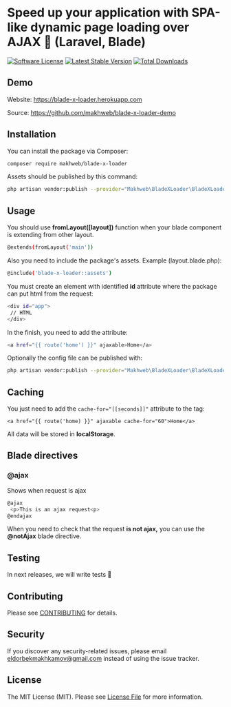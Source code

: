 # Speed up your application with SPA-like dynamic page loading over AJAX 🚀 (Laravel, Blade)

[![Software License](https://img.shields.io/badge/license-MIT-brightgreen.svg?style=flat-square)](LICENSE.md)
[![Latest Stable Version](https://poser.pugx.org/makhweb/blade-x-loader/v/stable)](https://packagist.org/packages/makhweb/blade-x-loader)
[![Total Downloads](https://img.shields.io/packagist/dt/makhweb/blade-x-loader.svg?style=flat-square)](https://packagist.org/packages/makhweb/blade-x-loader)

## Demo

Website: https://blade-x-loader.herokuapp.com

Source: https://github.com/makhweb/blade-x-loader-demo

## Installation

You can install the package via Composer:

```bash
composer require makhweb/blade-x-loader
```

Assets should be published by this command:

```bash
php artisan vendor:publish --provider="Makhweb\BladeXLoader\BladeXLoaderServiceProvider" --tag="publishable"
```

## Usage

You should use **fromLayout([layout])** function when your blade component is extending from other layout.

```bash
@extends(fromLayout('main'))
```

Also you need to include the package's assets.
Example (layout.blade.php):

```bash
@include('blade-x-loader::assets')
```

You must create an element with identified **id** attribute where the package can put html from the request:

```bash
<div id="app">
 // HTML
</div>
```

In the finish, you need to add the attribute:

```bash
<a href="{{ route('home') }}" ajaxable>Home</a>
```

Optionally the config file can be published with:

```bash
php artisan vendor:publish --provider="Makhweb\BladeXLoader\BladeXLoaderServiceProvider" --tag="config"
```

## Caching

You just need to add the `cache-for="[[seconds]]"` attribute to the tag:

```
<a href="{{ route('home) }}" ajaxable cache-for="60">Home</a>
```

All data will be stored in **localStorage**.

## Blade directives

### @ajax

Shows when request is ajax

```bash
@ajax
 <p>This is an ajax request<p>
@endajax
```

When you need to check that the request <b>is not ajax,</b>
you can use the <b>@notAjax</b> blade directive.

## Testing

In next releases, we will write tests 👀

<!-- ``` bash
vendor/bin/phpunit
``` -->

## Contributing

Please see [CONTRIBUTING](CONTRIBUTING.md) for details.

## Security

If you discover any security-related issues, please email eldorbekmakhkamov@gmail.com instead of using the issue tracker.

## License

The MIT License (MIT). Please see [License File](/LICENSE.md) for more information.
